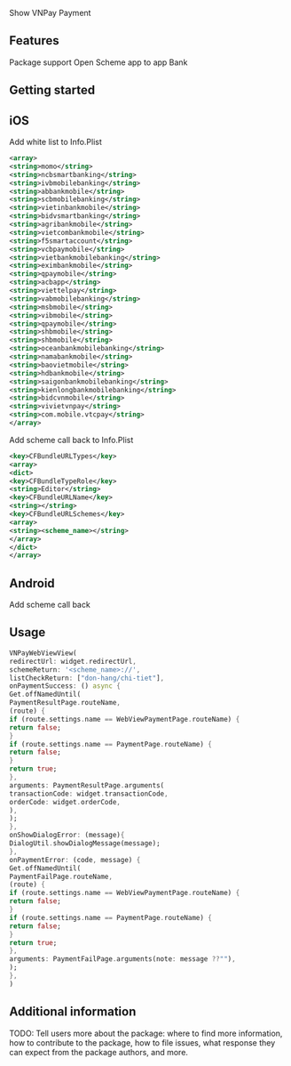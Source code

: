 Show VNPay Payment
## Features

Package support Open Scheme app to app Bank


## Getting started
## iOS
Add white list to Info.Plist
```xml
<array>
<string>momo</string>
<string>ncbsmartbanking</string>
<string>ivbmobilebanking</string>
<string>abbankmobile</string>
<string>scbmobilebanking</string>
<string>vietinbankmobile</string>
<string>bidvsmartbanking</string>
<string>agribankmobile</string>
<string>vietcombankmobile</string>
<string>f5smartaccount</string>
<string>vcbpaymobile</string>
<string>vietbankmobilebanking</string>
<string>eximbankmobile</string>
<string>qpaymobile</string>
<string>acbapp</string>
<string>viettelpay</string>
<string>vabmobilebanking</string>
<string>msbmobile</string>
<string>vibmobile</string>
<string>qpaymobile</string>
<string>shbmobile</string>
<string>shbmobile</string>
<string>oceanbankmobilebanking</string>
<string>namabankmobile</string>
<string>baovietmobile</string>
<string>hdbankmobile</string>
<string>saigonbankmobilebanking</string>
<string>kienlongbankmobilebanking</string>
<string>bidcvnmobile</string>
<string>vivietvnpay</string>
<string>com.mobile.vtcpay</string>
</array>
```
Add scheme call back to Info.Plist
```xml
<key>CFBundleURLTypes</key>
<array>
<dict>
<key>CFBundleTypeRole</key>
<string>Editor</string>
<key>CFBundleURLName</key>
<string></string>
<key>CFBundleURLSchemes</key>
<array>
<string><scheme_name></string>
</array>
</dict>
</array>
```

## Android
Add scheme call back
<data
android:scheme="<scheme_name>"
android:host="" />

## Usage
```dart
VNPayWebViewView(
redirectUrl: widget.redirectUrl,
schemeReturn: '<scheme_name>://',
listCheckReturn: ["don-hang/chi-tiet"],
onPaymentSuccess: () async {
Get.offNamedUntil(
PaymentResultPage.routeName,
(route) {
if (route.settings.name == WebViewPaymentPage.routeName) {
return false;
}
if (route.settings.name == PaymentPage.routeName) {
return false;
}
return true;
},
arguments: PaymentResultPage.arguments(
transactionCode: widget.transactionCode,
orderCode: widget.orderCode,
),
);
},
onShowDialogError: (message){
DialogUtil.showDialogMessage(message);
},
onPaymentError: (code, message) {
Get.offNamedUntil(
PaymentFailPage.routeName,
(route) {
if (route.settings.name == WebViewPaymentPage.routeName) {
return false;
}
if (route.settings.name == PaymentPage.routeName) {
return false;
}
return true;
},
arguments: PaymentFailPage.arguments(note: message ??""),
);
},
)
```


## Additional information

TODO: Tell users more about the package: where to find more information, how to
contribute to the package, how to file issues, what response they can expect
from the package authors, and more.

